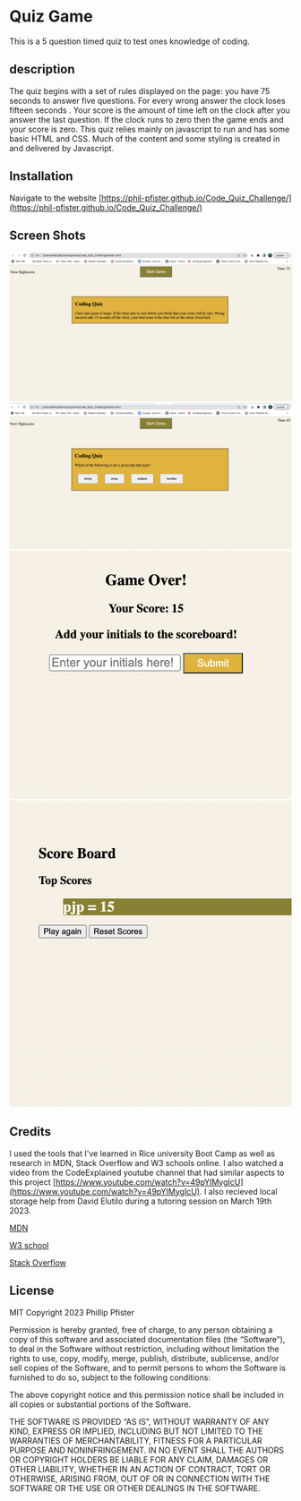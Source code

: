 # Quiz Game

This is a 5 question timed quiz to test ones knowledge of coding.

## description

The quiz begins with a set of rules displayed on the page: you have 75 seconds to answer five questions. For every wrong answer the clock loses fifteen seconds . Your score is the amount of time left on the clock after you answer the last question. If the clock runs to zero then the game ends and your score is zero. This quiz relies mainly on javascript to run and has some basic HTML and CSS.  Much of the content and some styling is created in and delivered by Javascript.

## Installation 

Navigate to the website [https://phil-pfister.github.io/Code_Quiz_Challenge/](https://phil-pfister.github.io/Code_Quiz_Challenge/)

## Screen Shots

![Shot of open page](./assets/images/quiz-open.png)
![Shot of game play](./assets/images/quiz2.png)
![Shot of result page](./assets/images/quiz3.png)
![Shot of scoreboard](./assets/images/quiz4.png)

## Credits

I used the tools that I've learned in Rice university Boot Camp as well as research in MDN, Stack Overflow and W3 schools online.  I also watched a video from the CodeExplained youtube channel that had similar aspects to this project [https://www.youtube.com/watch?v=49pYIMygIcU](https://www.youtube.com/watch?v=49pYIMygIcU). I also recieved local storage help from David Elutilo during a tutoring session on March 19th 2023.

[MDN](https://developer.mozilla.org/en-US/)

[W3 school](https://www.w3schools.com/)

[Stack Overflow](https://stackoverflow.com/)

## License

MIT
Copyright 2023 Phillip Pfister

Permission is hereby granted, free of charge, to any person obtaining a copy of this software and associated documentation files (the “Software”), to deal in the Software without restriction, including without limitation the rights to use, copy, modify, merge, publish, distribute, sublicense, and/or sell copies of the Software, and to permit persons to whom the Software is furnished to do so, subject to the following conditions:

The above copyright notice and this permission notice shall be included in all copies or substantial portions of the Software.

THE SOFTWARE IS PROVIDED “AS IS”, WITHOUT WARRANTY OF ANY KIND, EXPRESS OR IMPLIED, INCLUDING BUT NOT LIMITED TO THE WARRANTIES OF MERCHANTABILITY, FITNESS FOR A PARTICULAR PURPOSE AND NONINFRINGEMENT. IN NO EVENT SHALL THE AUTHORS OR COPYRIGHT HOLDERS BE LIABLE FOR ANY CLAIM, DAMAGES OR OTHER LIABILITY, WHETHER IN AN ACTION OF CONTRACT, TORT OR OTHERWISE, ARISING FROM, OUT OF OR IN CONNECTION WITH THE SOFTWARE OR THE USE OR OTHER DEALINGS IN THE SOFTWARE.